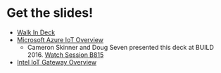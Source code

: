 # Get the slides!

- <a target="_blank" href="Walk In Deck.pptx">Walk In Deck</a>
- <a target="_blank" href="MicrosoftAzureIoTOverview.pptx">Microsoft Azure IoT Overview</a>
    - Cameron Skinner and Doug Seven presented this deck at BUILD 2016.  [Watch Session B815](https://channel9.msdn.com/Events/Build/2016/B815) 
- <a target="_blank" href="Microsoft Intel IoT Camp Gateway Overview.pdf">Intel IoT Gateway Overview</a>
